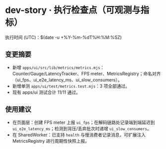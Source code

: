 # dev-story · 执行检查点（可观测与指标）

执行时间 (UTC)：$(date -u +%Y-%m-%dT%H:%M:%SZ)

## 变更摘要
- 新增 `apps/ui/src/lib/metrics/metrics.mjs`：Counter/Gauge/LatencyTracker、FPS meter、MetricsRegistry；命名对齐（ui_fps、ui_e2e_latency_ms、ui_slow_consumers）。
- 新增单测 `apps/ui/test/metrics.test.mjs`：3 项全部通过。
- 现有 apps/ui 测试合计 11/11 通过。

## 使用建议
- 在页面层：创建 FPS meter 上报 `ui_fps`；在解码链路处记录端到端延迟到 `ui_e2e_latency_ms`；检测到背压/丢弃批次时递增 `ui_slow_consumers`。
- 在 SharedWorker：已支持 `health` 与慢消费者记录消息，可扩展注入 MetricsRegistry 进行周期性快照上报。

